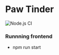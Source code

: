 # Paw Tinder

![Node.js CI](https://github.com/AriathGonzalez/paw-tinder/actions/workflows/node.js.yml/badge.svg)

### Runnning frontend

- npm run start
